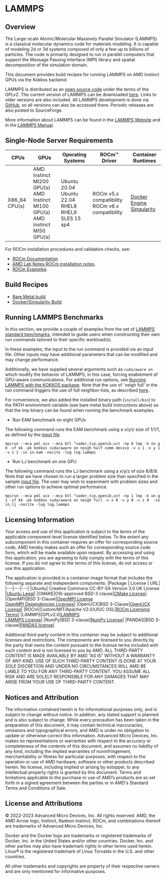 # LAMMPS

## Overview
The Large-scale Atomic/Molecular Massively
Parallel Simulator (LAMMPS) is a classical molecular dynamics code for materials modeling. It is capable of modeling 2d or 3d systems composed of only a few up to billions of particles. The code is primarily designed to run in parallel computers that support the Message Passing Interface (MPI) library and spatial decomposition of the simulation domain.  

This document provides build recipes for running LAMMPS on AMD Instinct GPUs via the Kokkos backend.

LAMMPS is distributed as an [open source code](https://docs.lammps.org/Intro_opensource.html) under the terms of the GPLv2. The current version of LAMMPS can be downloaded [here](https://lammps.sandia.gov/download.html). Links to older versions are also included. All LAMMPS development is done via [GitHub](https://github.com/lammps/lammps), so all versions can also be accessed there. Periodic releases are also posted to SourceForge.

More information about LAMMPS can be found in the [LAMMPS Website](https://www.lammps.org/#gsc.tab=0) and in the [LAMMPS Manual](https://docs.lammps.org/Manual.html).

## Single-Node Server Requirements

| CPUs | GPUs | Operating Systems | ROCm™ Driver | Container Runtimes | 
| ---- | ---- | ----------------- | ------------ | ------------------ | 
| X86_64 CPU(s) | AMD Instinct MI200 GPU(s) <br>  AMD Instinct MI100 GPU(s) <br> AMD Instinct MI50 GPU(s) | Ubuntu 20.04 <br> Ubuntu 22.04 <BR> RHEL8 <br> RHEL9 <br> SLES 15 sp4 | ROCm v5.x compatibility  <br> ROCm v6.x compatibility|[Docker Engine](https://docs.docker.com/engine/install/) <br> [Singularity](https://sylabs.io/docs/) |

For ROCm installation procedures and validation checks, see:
* [ROCm Documentation](https://rocm.docs.amd.com)
* [AMD Lab Notes ROCm installation notes](https://github.com/amd/amd-lab-notes/tree/release/rocm-installation).
* [ROCm Examples](https://github.com/amd/rocm-examples)

## Build Recipes
- [Bare Metal build](/lammps/baremetal/)
- [Docker/Singularity Build](/lammps/docker/)

## Running LAMMPS Benchmarks

In this section, we provide a couple of examples from the set of [LAMMPS standard benchmarks](https://docs.lammps.org/Speed_bench.html), intended to guide users when constructing their own run commands tailored to their specific workload(s).

In these examples, the input to the run command is provided via an input file. Other inputs may have additional parameters that can be modified and may change performance. 

Additionally, we have supplied several arguments such as `cuda/aware on` which modify the behavior of LAMMPS, in this case, forcing enablement of GPU-aware communications. For additional run options, see [Running LAMMPS with the KOKKOS package](https://docs.lammps.org/Speed_kokkos.html#running-lammps-with-the-kokkos-package). 
Note that the use of `neigh full' in the run command triggers the use of full neighbor-lists, as described [here](https://docs.lammps.org/Developer_par_neigh.html).

For convenience, we also added the installed binary path (`install/bin`) to the PATH environment variable (see bare metal build instructions above) so that the lmp binary can be found when running the benchmark examples.

- Run EAM benchmark on eight GPUs

The following command runs the EAM benchmark using a x/y/z size of 1/1/1, as defined by the [input file](https://github.com/lammps/lammps/blob/develop/bench/in.eam).
```
mpirun --mca pml ucx --mca btl ^vader,tcp,openib,uct -np 8 lmp -k on g 8 -sf kk -pk kokkos cuda/aware on neigh half comm device -v x 1 -v y 1 -v z 1 -in in.eam -nocite -log log.lammps
```
- Run LJ benchmark on one GPU

The following command runs the LJ benchmark using a x/y/z of size 8/8/8. Note that we have chosen to run a larger problem size than specified in the sample [input file](https://github.com/lammps/lammps/blob/develop/bench/in.lj). The user may wish to experiment with problem sizes and other run options to achieve optimal performance.

```
mpirun --mca pml ucx --mca btl ^vader,tcp,openib,uct -np 1 lmp -k on g 1 -sf kk -pk kokkos cuda/aware on neigh full -v x 8 -v y 8 -v z 8  -in in.lj -nocite -log log.lammps
```

## Licensing Information
Your access and use of this application is subject to the terms of the applicable component-level license identified below. To the extent any subcomponent in this container requires an offer for corresponding source code, AMD hereby makes such an offer for corresponding source code form, which will be made available upon request. By accessing and using this application, you are agreeing to fully comply with the terms of this license. If you do not agree to the terms of this license, do not access or use this application.

The application is provided in a container image format that includes the following separate and independent components:
|Package | License | URL|
|---|---|---|
|Ubuntu| Creative Commons CC-BY-SA Version 3.0 UK License |[Ubuntu Legal](https://ubuntu.com/legal)|
|CMAKE|OSI-approved BSD-3 clause|[CMake License](https://cmake.org/licensing/)|
|OpenMPI|BSD 3-Clause|[OpenMPI License](https://www-lb.open-mpi.org/community/license.php)<br /> [OpenMPI Dependencies Licenses](https://docs.open-mpi.org/en/v5.0.x/license/index.html)|
|OpenUCX|BSD 3-Clause|[OpenUCX License](https://openucx.org/license/)|
|ROCm|Custom/MIT/Apache V2.0/UIUC OSL|[ROCm Licensing Terms](https://rocm.docs.amd.com/en/latest/release/licensing.html)|
|LAMMPS|GPLv2.0|[LAMMPS](https://www.lammps.org/)<br /> [LAMMPS License](https://docs.lammps.org/Intro_opensource.html)|
|NumPy|BSD 3-clause|[NumPy License](https://github.com/numpy/numpy/blob/main/LICENSE.txt)|
|PANDAS|BSD 3-clause|[PANDAS license](https://github.com/pandas-dev/pandas/blob/main/LICENSE)|

Additional third-party content in this container may be subject to additional licenses and restrictions. The components are licensed to you directly by the party that owns the content pursuant to the license terms included with such content and is not licensed to you by AMD. ALL THIRD-PARTY CONTENT IS MADE AVAILABLE BY AMD “AS IS” WITHOUT A WARRANTY OF ANY KIND. USE OF SUCH THIRD-PARTY CONTENT IS DONE AT YOUR SOLE DISCRETION AND UNDER NO CIRCUMSTANCES WILL AMD BE LIABLE TO YOU FOR ANY THIRD-PARTY CONTENT. YOU ASSUME ALL RISK AND ARE SOLELY RESPONSIBLE FOR ANY DAMAGES THAT MAY ARISE FROM YOUR USE OF THIRD-PARTY CONTENT.

## Notices and Attribution

The information contained herein is for informational purposes only, and is subject to change without notice. In addition, any stated support is planned and is also subject to change. While every precaution has been taken in the preparation of this document, it may contain technical inaccuracies, omissions and typographical errors, and AMD is under no obligation to update or otherwise correct this information. Advanced Micro Devices, Inc. makes no representations or warranties with respect to the accuracy or completeness of the contents of this document, and assumes no liability of any kind, including the implied warranties of noninfringement, merchantability or fitness for particular purposes, with respect to the operation or use of AMD hardware, software or other products described herein. No license, including implied or arising by estoppel, to any intellectual property rights is granted by this document. Terms and limitations applicable to the purchase or use of AMD’s products are as set forth in a signed agreement between the parties or in AMD's Standard Terms and Conditions of Sale.
 
## License and Attributions

© 2022-2023 Advanced Micro Devices, Inc. All rights reserved. AMD, the AMD Arrow logo, Instinct, Radeon Instinct, ROCm, and combinations thereof are trademarks of Advanced Micro Devices, Inc.

Docker and the Docker logo are trademarks or registered trademarks of Docker, Inc. in the United States and/or other countries. Docker, Inc. and other parties may also have trademark rights in other terms used herein. Linux® is the registered trademark of Linus Torvalds in the U.S. and other countries.

All other trademarks and copyrights are property of their respective owners and are only mentioned for informative purposes.
